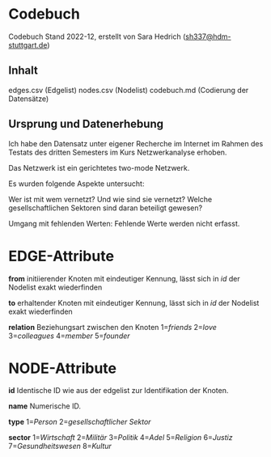 # Codebuch
Codebuch Stand 2022-12, erstellt von Sara Hedrich (sh337@hdm-stuttgart.de)

## Inhalt
edges.csv (Edgelist)
nodes.csv (Nodelist)
codebuch.md (Codierung der Datensätze)

## Ursprung und Datenerhebung
Ich habe den Datensatz unter eigener Recherche im Internet im Rahmen des Testats des dritten Semesters im Kurs Netzwerkanalyse erhoben.

Das Netzwerk ist ein gerichtetes two-mode Netzwerk. 

Es wurden folgende Aspekte untersucht: 

Wer ist mit wem vernetzt? Und wie sind sie vernetzt? 
Welche gesellschaftlichen Sektoren sind daran beteiligt gewesen? 

Umgang mit fehlenden Werten: Fehlende Werte werden nicht erfasst.

# EDGE-Attribute
**from**
initiierender Knoten mit eindeutiger Kennung, lässt sich in *id* der Nodelist exakt wiederfinden

**to**
erhaltender Knoten mit eindeutiger Kennung, lässt sich in *id* der Nodelist exakt wiederfinden

**relation**
Beziehungsart zwischen den Knoten
1=*friends*
2=*love*
3=*colleagues*
4=*member*
5=*founder*

# NODE-Attribute
**id**
Identische ID wie aus der edgelist zur Identifikation der Knoten.

**name**
Numerische ID. 

**type**
1=*Person*
2=*gesellschaftlicher Sektor*

**sector**
1=*Wirtschaft*
2=*Militär*
3=*Politik*
4=*Adel*
5=*Religion*
6=*Justiz*
7=*Gesundheitswesen*
8=*Kultur*




